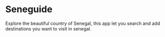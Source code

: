 # Seneguide

Explore the beautiful country of Senegal, this app let you search and add destinations you want to visit in senegal.   

